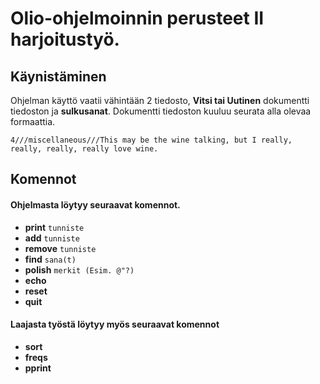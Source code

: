 # Olio-ohjelmoinnin perusteet II harjoitustyö.

## Käynistäminen

Ohjelman käyttö vaatii vähintään 2 tiedosto, **Vitsi tai Uutinen** dokumentti tiedoston ja **sulkusanat**.
Dokumentti tiedoston kuuluu seurata alla olevaa formaattia.

`4///miscellaneous///This may be the wine talking, but I really, really, really, really love wine.`

## Komennot

#### Ohjelmasta löytyy seuraavat komennot.
* **print** `tunniste`
* **add** `tunniste`
* **remove** `tunniste`
* **find** `sana(t)`
* **polish** `merkit (Esim. @"?)`
* **echo**
* **reset**
* **quit**

#### Laajasta työstä löytyy myös seuraavat komennot
* **sort**
* **freqs**
* **pprint**

